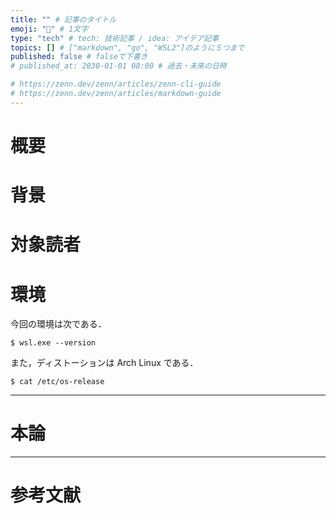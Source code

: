 ```yaml
---
title: "" # 記事のタイトル
emoji: "🦕" # 1文字
type: "tech" # tech: 技術記事 / idea: アイデア記事
topics: [] # ["markdown", "go", "WSL2"]のように５つまで
published: false # falseで下書き
# published_at: 2030-01-01 08:00 # 過去・未来の日時

# https://zenn.dev/zenn/articles/zenn-cli-guide
# https://zenn.dev/zenn/articles/markdown-guide
---
```


# 概要

# 背景

# 対象読者

# 環境

今回の環境は次である．

```fish:terminal
$ wsl.exe --version
```

また，ディストーションは Arch Linux である．

```fish:terminal
$ cat /etc/os-release
```

---

# 本論

---

# 参考文献
